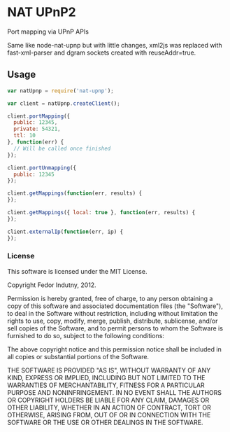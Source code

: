 # NAT UPnP2

Port mapping via UPnP APIs

Same like node-nat-upnp but with little changes, xml2js was replaced with fast-xml-parser and dgram sockets created with reuseAddr=true.

## Usage

```javascript
var natUpnp = require('nat-upnp');

var client = natUpnp.createClient();

client.portMapping({
  public: 12345,
  private: 54321,
  ttl: 10
}, function(err) {
  // Will be called once finished
});

client.portUnmapping({
  public: 12345
});

client.getMappings(function(err, results) {
});

client.getMappings({ local: true }, function(err, results) {
});

client.externalIp(function(err, ip) {
});
```

### License

This software is licensed under the MIT License.

Copyright Fedor Indutny, 2012.

Permission is hereby granted, free of charge, to any person obtaining a
copy of this software and associated documentation files (the
"Software"), to deal in the Software without restriction, including
without limitation the rights to use, copy, modify, merge, publish,
distribute, sublicense, and/or sell copies of the Software, and to permit
persons to whom the Software is furnished to do so, subject to the
following conditions:

The above copyright notice and this permission notice shall be included
in all copies or substantial portions of the Software.

THE SOFTWARE IS PROVIDED "AS IS", WITHOUT WARRANTY OF ANY KIND, EXPRESS
OR IMPLIED, INCLUDING BUT NOT LIMITED TO THE WARRANTIES OF
MERCHANTABILITY, FITNESS FOR A PARTICULAR PURPOSE AND NONINFRINGEMENT. IN
NO EVENT SHALL THE AUTHORS OR COPYRIGHT HOLDERS BE LIABLE FOR ANY CLAIM,
DAMAGES OR OTHER LIABILITY, WHETHER IN AN ACTION OF CONTRACT, TORT OR
OTHERWISE, ARISING FROM, OUT OF OR IN CONNECTION WITH THE SOFTWARE OR THE
USE OR OTHER DEALINGS IN THE SOFTWARE.
